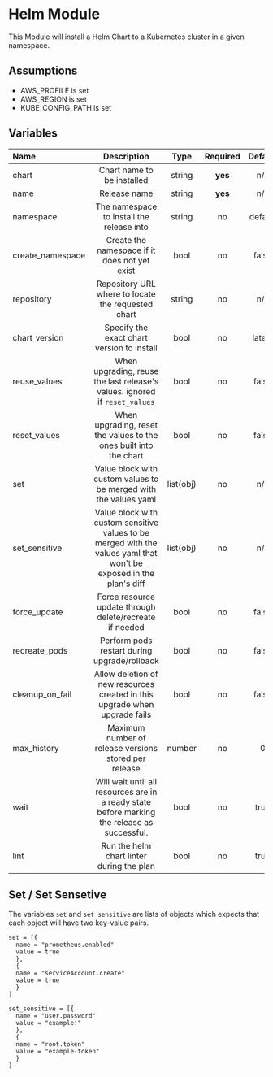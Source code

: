 # Helm Module

This Module will install a Helm Chart to a Kubernetes cluster in a given namespace.

## Assumptions

* AWS_PROFILE is set
* AWS_REGION is set
* KUBE_CONFIG_PATH is set

## Variables

| Name                    | Description                                                                                                         | Type      | Required   | Default                  |
|:------------------------|:-------------------------------------------------------------------------------------------------------------------:|:---------:|:----------:|:------------------------:|
| chart                   | Chart name to be installed                                                                                          | string    | **yes**    | n/a                      |
| name                    | Release name                                                                                                        | string    | **yes**    | n/a                      |
| namespace               | The namespace to install the release into                                                                           | string    | no         | default                  |
| create_namespace        | Create the namespace if it does not yet exist                                                                       | bool      | no         | false                    |
| repository              | Repository URL where to locate the requested chart                                                                  | string    | no         | n/a                      |
| chart_version           | Specify the exact chart version to install                                                                          | bool      | no         | latest                   |
| reuse_values            | When upgrading, reuse the last release's values. ignored if `reset_values`                                          | bool      | no         | false                    |
| reset_values            | When upgrading, reset the values to the ones built into the chart                                                   | bool      | no         | false                    |
| set                     | Value block with custom values to be merged with the values yaml                                                    | list(obj) | no         | n/a                      |
| set_sensitive           | Value block with custom sensitive values to be merged with the values yaml that won't be exposed in the plan's diff | list(obj) | no         | n/a                      |
| force_update            | Force resource update through delete/recreate if needed                                                             | bool      | no         | false                    |
| recreate_pods           | Perform pods restart during upgrade/rollback                                                                        | bool      | no         | false                    |
| cleanup_on_fail         | Allow deletion of new resources created in this upgrade when upgrade fails                                          | bool      | no         | false                    |
| max_history             | Maximum number of release versions stored per release                                                               | number    | no         | 0                        |
| wait                    | Will wait until all resources are in a ready state before marking the release as successful.                        | bool      | no         | true                     |
| lint                    | Run the helm chart linter during the plan                                                                           | bool      | no         | true                     |

## Set / Set Sensetive

The variables `set` and `set_sensitive` are lists of objects which expects that each object will have two key-value pairs.

```hcl
set = [{
  name = "prometheus.enabled"
  value = true
  },
  {
  name = "serviceAccount.create"
  value = true
  }
]

set_sensitive = [{
  name = "user.password"
  value = "example!"
  },
  {
  name = "root.token"
  value = "example-token"
  }
]
```
